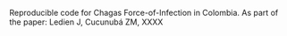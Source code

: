 

Reproducible code for Chagas Force-of-Infection in Colombia.
As part of the paper: Ledien J, Cucunubá ZM, XXXX


